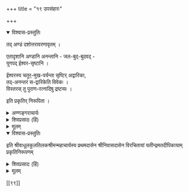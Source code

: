 +++
title = "१९ उपसंहारः"

+++

<details open><summary>विश्वास-प्रस्तुतिः</summary>

तद् अण्डं दशोत्तरावरणावृतम् ।  

एतादृशानि अण्डानि अनन्तानि - जल-बुद्-बुदवद् -  
युगपद् ईश्वर-सृष्टानि ।  

ईश्वरस्य चतुर्-मुख-पर्यन्ता सृष्टिर् अद्वारिका,  
तद्-अनन्तरं स-द्वारिकेति विवेकः ।  
विस्तरस् तु पुराण-रत्नादिषु द्रष्टव्यः ।  

इति प्रकृतिर् निरूपिता ।
</details>

<details><summary>अण्णङ्गराचार्यः</summary>

**'जलबुद्बुदव'**दिति । 

> न क्रमेण विवृद्धं तत् जलबुद्बुदवत्समम् 

'एककालेन सृज्यन्ते' इत्यादिवचनमत्रानुसन्धेयम् ॥

**सद्वारिके**ति । ब्रह्मादिद्वारिकेत्यर्थः ॥ 

॥ इति चतुर्थावतारव्याख्या ॥
</details>

<details><summary>शिवप्रसादः (हिं)</summary>

अनुवाद - उस ब्रह्माण्ड के ऊपर दश आवरण हैं । इस तरह के ब्रह्माण्ड अनन्त हैं । ईश्वर ने समकाल में उसी प्रकार इन सबों की सृष्टि की, जिस प्रकार जल में बुल्ले उठते हैं । चतुर्मुख की सृष्टि- पर्यन्त ईश्वर की सृष्टि साक्षात् सृष्टि है । उसके पश्चात् ईश्वर की सृष्टि सद्धारक सृष्टि है । अर्थात् उसके पश्चात् श्रीभगवान् ब्रह्माजी को प्रेरित कर उनके माध्यम से सृष्टि कराते हैं । इन बातों का विस्तार से वर्णन विष्णुपुराण आदि ग्रन्थों में देखना चाहिए । इस प्रकार प्रकृति का निरूपण किया गया ।
</details>

<details><summary>मूलम्</summary>

तदण्डं दशोत्तरावरणावृतम् । एतादृशानि अण्डानि अनन्तानि जलबुद्-बुदवत् । युगपदीश्वर-सृष्टानि । ईश्वरस्य चतुर्मुखपर्यन्ता सृष्टिरद्वारिका, तदनन्तरं सद्वारिकेति विवेकः । विस्तरस्तु पुराणरत्नादिषु द्रष्टव्यः । इति प्रकृतिर्निरूपिता ।
</details>


<details open><summary>विश्वास-प्रस्तुतिः</summary>

इति श्रीवाधूलकुलतिलकश्रीमन्महाचार्यस्य प्रथमदासेन श्रीनिवासदासेन विरचितायां यतीन्द्रमतदीपिकायाम् प्रकृतिनिरूपणम्
</details>

<details><summary>शिवप्रसादः (हिं)</summary>

इस प्रकार श्रीवाधूलकुलतिलक श्रीमन्महाचार्य के प्रधान शिष्य श्रीनिवासाचार्य द्वारा प्रणीत यतीन्द्रमतदीपिका नामक शारीरक- परिभाषा का प्रकृति- निरूपण नामक चतुर्थ अवतार पूर्ण हुआ । 
</details>


<details><summary>मूलम्</summary>

इति श्रीवाधूलकुलतिलकश्रीमन्महाचार्यस्य प्रथमदासेन श्रीनिवासदासेन विरचितायां यतीन्द्रमतदीपिकायाम् प्रकृतिनिरूपणम्
</details>


 


[[९९]]





